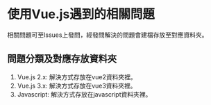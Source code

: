 # 使用Vue.js遇到的相關問題

相關問題可至Issues上發問，經發問解決的問題會建檔存放至對應資料夾。

## 問題分類及對應存放資料夾

1. Vue.js 2.x: 解決方式存放在vue2資料夾裡。
2. Vue.js 3.x: 解決方式存放在vue3資料夾裡。
3. Javascript: 解決方式存放在javascript資料夾裡。
